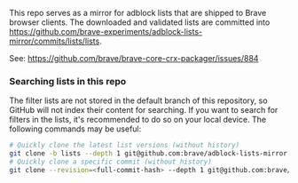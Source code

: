 This repo serves as a mirror for adblock lists that are shipped to Brave browser clients. The downloaded and validated lists are committed into https://github.com/brave-experiments/adblock-lists-mirror/commits/lists/lists. 

See: https://github.com/brave/brave-core-crx-packager/issues/884

### Searching lists in this repo

The filter lists are not stored in the default branch of this repository, so GitHub will not index their content for searching.
If you want to search for filters in the lists, it's recommended to do so on your local device.
The following commands may be useful:

```sh
# Quickly clone the latest list versions (without history)
git clone -b lists --depth 1 git@github.com:brave/adblock-lists-mirror.git
# Quickly clone a specific commit (without history)
git clone --revision=<full-commit-hash> --depth 1 git@github.com:brave/adblock-lists-mirror.git
```
